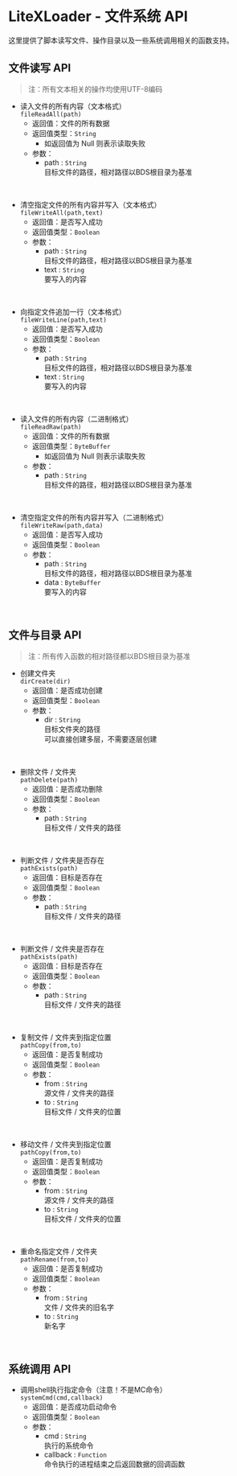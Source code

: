 # LiteXLoader - 文件系统 API

这里提供了脚本读写文件、操作目录以及一些系统调用相关的函数支持。

## 文件读写 API

> 注：所有文本相关的操作均使用UTF-8编码

- 读入文件的所有内容（文本格式）  
`fileReadAll(path)`
    - 返回值：文件的所有数据
    - 返回值类型：`String` 
        - 如返回值为 Null 则表示读取失败
    - 参数：
        - path : `String`  
        目标文件的路径，相对路径以BDS根目录为基准  
<br>

- 清空指定文件的所有内容并写入（文本格式）  
`fileWriteAll(path,text)`
    - 返回值：是否写入成功  
    - 返回值类型：`Boolean` 
    - 参数：
        - path : `String`  
        目标文件的路径，相对路径以BDS根目录为基准  
        - text : `String`  
        要写入的内容  
<br>

- 向指定文件追加一行（文本格式）  
`fileWriteLine(path,text)`
    - 返回值：是否写入成功  
    - 返回值类型：`Boolean` 
    - 参数：
        - path : `String`  
        目标文件的路径，相对路径以BDS根目录为基准  
        - text : `String`  
        要写入的内容  
<br>

- 读入文件的所有内容（二进制格式）  
`fileReadRaw(path)`
    - 返回值：文件的所有数据
    - 返回值类型：`ByteBuffer` 
        - 如返回值为 Null 则表示读取失败
    - 参数：
        - path : `String`  
        目标文件的路径，相对路径以BDS根目录为基准  
<br>

- 清空指定文件的所有内容并写入（二进制格式）  
`fileWriteRaw(path,data)`
    - 返回值：是否写入成功  
    - 返回值类型：`Boolean` 
    - 参数：
        - path : `String`  
        目标文件的路径，相对路径以BDS根目录为基准  
        - data : `ByteBuffer`  
        要写入的内容  
<br>

## 文件与目录 API

> 注：所有传入函数的相对路径都以BDS根目录为基准

- 创建文件夹  
`dirCreate(dir)`
    - 返回值：是否成功创建  
    - 返回值类型：`Boolean` 
    - 参数：
        - dir : `String`  
        目标文件夹的路径  
        可以直接创建多层，不需要逐层创建    
<br>

- 删除文件 / 文件夹  
`pathDelete(path)`
    - 返回值：是否成功删除  
    - 返回值类型：`Boolean` 
    - 参数：
        - path : `String`  
        目标文件 / 文件夹的路径  
<br>

- 判断文件 / 文件夹是否存在  
`pathExists(path)`
    - 返回值：目标是否存在  
    - 返回值类型：`Boolean` 
    - 参数：
        - path : `String`  
        目标文件 / 文件夹的路径  
<br>

- 判断文件 / 文件夹是否存在  
`pathExists(path)`
    - 返回值：目标是否存在  
    - 返回值类型：`Boolean` 
    - 参数：
        - path : `String`  
        目标文件 / 文件夹的路径  
<br>

- 复制文件 / 文件夹到指定位置  
`pathCopy(from,to)`
    - 返回值：是否复制成功  
    - 返回值类型：`Boolean` 
    - 参数：
        - from : `String`  
        源文件 / 文件夹的路径
        - to : `String`  
        目标文件 / 文件夹的位置  
<br>

- 移动文件 / 文件夹到指定位置  
`pathCopy(from,to)`
    - 返回值：是否复制成功  
    - 返回值类型：`Boolean` 
    - 参数：
        - from : `String`  
        源文件 / 文件夹的路径
        - to : `String`  
        目标文件 / 文件夹的位置  
<br>

- 重命名指定文件 / 文件夹  
`pathRename(from,to)`
    - 返回值：是否复制成功  
    - 返回值类型：`Boolean` 
    - 参数：
        - from : `String`  
        文件 / 文件夹的旧名字
        - to : `String`  
        新名字  
<br>

## 系统调用 API

- 调用shell执行指定命令（注意！不是MC命令）  
`systemCmd(cmd,callback)`
    - 返回值：是否成功启动命令  
    - 返回值类型：`Boolean` 
    - 参数：
        - cmd : `String`  
        执行的系统命令
        - callback : `Function`  
        命令执行的进程结束之后返回数据的回调函数